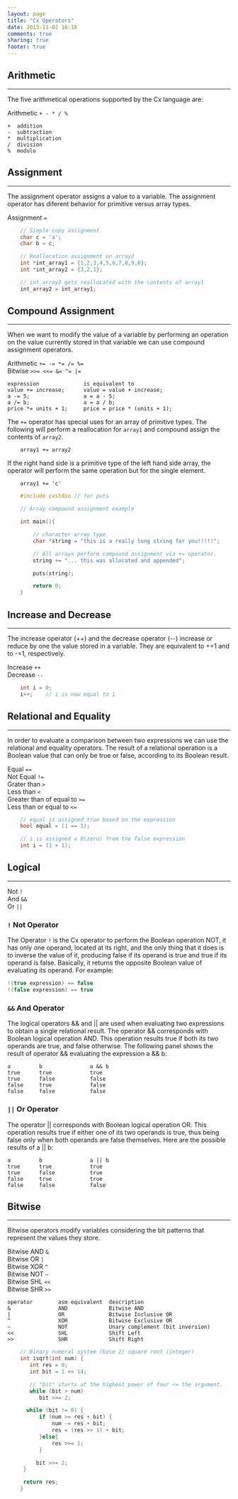 ```yaml
---
layout: page
title: "Cx Operators"
date: 2013-11-02 16:18
comments: true
sharing: true
footer: true
---
```

## Arithmetic
--------------------------------------
The five arithmetical operations supported by the Cx language are:<br>

Arithmetic `+ - * / %`

	+  addition
	-  subtraction
 	*  multiplication
	/  division
	%  modulo

## Assignment
--------------------------------------
The assignment operator assigns a value to a variable. The assignment operator
has diferent behavior for primitive versus array types.

Assignment `=`

``` cpp
	// Simple copy assignment
	char c = 'a';
	char b = c;

	// Reallocation assignment on array2
	int *int_array1 = {1,2,3,4,5,6,7,8,9,0};
	int *int_array2 = {3,2,1};

	// int_array2 gets reallocated with the contents of array1
	int_array2 = int_array1;
```

## Compound Assignment
--------------------------------------
When we want to modify the value of a variable by performing an operation on the
value currently stored in that variable we can use compound assignment
operators.<br>

Arithmetic 	`+= -= *= /= %=`<br>
Bitwise 	`>>= <<= &= ^= |=`

	expression              is equivalent to
	value += increase;      value = value + increase;
	a -= 5;                 a = a - 5;
	a /= b;                 a = a / b;
 	price *= units + 1;     price = price * (units + 1);

The `+=` operator has special uses for an array of primitive types. The following will perform
a reallocation for `array1` and compound assign the contents of `array2`.

        array1 += array2

If the right hand side is a primitive type of the left hand side array, the operator
will perform the same operation but for the single element.

        array1 += 'c'

``` cpp
    #include cxstdio // for puts

    // Array compound assignment example

    int main(){

        // character array type
        char *string = "this is a really long string for you!!!!!";

        // All arrays perform compound assignment via += operator.
        string += "... this was allocated and appended";

        puts(string);

        return 0;
    }   
```

## Increase and Decrease
--------------------------------------
The increase operator (++) and the decrease operator (--) increase or
reduce by one the value stored in a variable. They are equivalent
to +=1 and to -=1, respectively.<br>

Increase `++`<br>
Decrease `--`

``` cpp
	int i = 0;
	i++;	// i is now equal to 1
```

## Relational and Equality
--------------------------------------
In order to evaluate a comparison between two expressions we can use the
relational and equality operators. The result of a relational operation is a
Boolean value that can only be true or false, according to its Boolean result.<br>

Equal `==`<br>
Not Equal `!=`<br>
Grater than `>`<br>
Less than `<`<br>
Greater than of equal to `>=`<br>
Less than or equal to `<=`<br>

``` cpp
	// equal is assigned true based on the expression
	bool equal = (1 == 1);

	// i is assigned a 0(zero) from the false expression
	int i = (1 > 1);
```

## Logical
--------------------------------------

Not `!`<br>
And `&&`<br>
Or `||`

### `!` Not Operator
The Operator `!` is the Cx operator to perform the Boolean operation NOT, it has only one operand, located at its right, and the only thing that it does is to inverse the value of it, producing false if its operand is true and true if its operand is false. Basically, it returns the opposite Boolean value of evaluating its operand. For example:

``` cpp
!(true expression) == false
!(false expression) == true
```

### `&&` And Operator
The logical operators && and || are used when evaluating two expressions to obtain a single relational result. The operator && corresponds with Boolean logical operation AND. This operation results true if both its two operands are true, and false otherwise. The following panel shows the result of operator && evaluating the expression a && b:

```
a         b               a && b
true      true            true
true      false           false
false     true            false
false     false           false
```

### `||` Or Operator
The operator || corresponds with Boolean logical operation OR. This operation results true if either one of its two operands is true, thus being false only when both operands are false themselves. Here are the possible results of a || b:

```
a         b               a || b
true      true            true
true      false           true
false     true            true
false     false           false
```

## Bitwise
--------------------------------------
Bitwise operators modify variables considering the bit patterns that represent the values they store.

Bitwise AND `&`<br>
Bitwise OR `|`<br>
Bitwise XOR `^`<br>
Bitwise NOT `~`<br>
Bitwise SHL `<<`<br>
Bitwise SHR `>>`

	operator        asm equivalent	description
	&               AND             Bitwise AND
	|               OR              Bitwise Inclusive OR
	^               XOR             Bitwise Exclusive OR
	~               NOT             Unary complement (bit inversion)
	<<              SHL             Shift Left
	>>              SHR             Shift Right

``` cpp
    // Binary numeral system (base 2) square root (integer)
    int isqrt(int num) {
       int res = 0;
       int bit = 1 << 14;

       // "bit" starts at the highest power of four <= the argument.
       while (bit > num)
          bit >>= 2;

      while (bit != 0) {
          if (num >= res + bit) {
              num -= res + bit;
              res = (res >> 1) + bit;
          }else{
              res >>= 1;
          }

         bit >>= 2;
     }

     return res;
    }
```